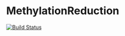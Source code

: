 # MethylationReduction

[![Build Status](https://github.com/RobertGregg/MethylationReduction.jl/actions/workflows/CI.yml/badge.svg?branch=master)](https://github.com/RobertGregg/MethylationReduction.jl/actions/workflows/CI.yml?query=branch%3Amaster)
